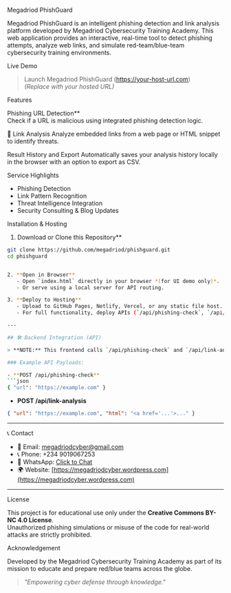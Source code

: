 Megadriod PhishGuard

Megadriod PhishGuard is an intelligent phishing detection and link analysis platform developed by Megadriod Cybersecurity Training Academy. This web application provides an interactive, real-time tool to detect phishing attempts, analyze web links, and simulate red-team/blue-team cybersecurity training environments.

Live Demo

> Launch Megadriod PhishGuard (https://your-host-url.com)  
> *(Replace with your hosted URL)*

Features

Phishing URL Detection**  
  Check if a URL is malicious using integrated phishing detection logic.

🔗 Link Analysis
  Analyze embedded links from a web page or HTML snippet to identify threats.

Result History and Export
  Automatically saves your analysis history locally in the browser with an option to export as CSV.

Service Highlights
  - Phishing Detection
  - Link Pattern Recognition
  - Threat Intelligence Integration
  - Security Consulting & Blog Updates


Installation & Hosting

1. Download or Clone this Repository**
```bash
git clone https://github.com/megadriod/phishguard.git
cd phishguard


2. **Open in Browser**
   - Open `index.html` directly in your browser *(for UI demo only)*.
   - Or serve using a local server for API routing.

3. **Deploy to Hosting**
   - Upload to GitHub Pages, Netlify, Vercel, or any static file host.
   - For full functionality, deploy APIs (`/api/phishing-check`, `/api/link-analysis`) separately.

---

## 🛠️ Backend Integration (API)

> **NOTE:** This frontend calls `/api/phishing-check` and `/api/link-analysis`. You must create or connect to a backend that supports these endpoints.

### Example API Payloads:

- **POST /api/phishing-check**
```json
{ "url": "https://example.com" }
```

- **POST /api/link-analysis**
```json
{ "url": "https://example.com", "html": "<a href='...'>..." }
```

---

📞 Contact

- 📧 Email: [megadriodcyber@gmail.com](mailto:megadriodcyber@gmail.com)  
- 📞 Phone: +234 9019067253  
- 💬 WhatsApp: [Click to Chat](https://wa.me/2348134422262)  
- 🌍 Website: [https://megadriodcyber.wordpress.com](https://megadriodcyber.wordpress.com)

---

 License

This project is for educational use only under the **Creative Commons BY-NC 4.0 License**.  
Unauthorized phishing simulations or misuse of the code for real-world attacks are strictly prohibited.

Acknowledgement

Developed by the Megadriod Cybersecurity Training Academy as part of its mission to educate and prepare red/blue teams across the globe.

> _"Empowering cyber defense through knowledge."_

